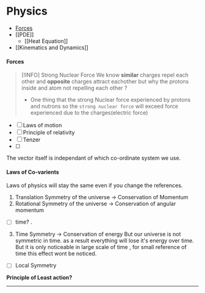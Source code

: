 # Physics
- [Forces](#forces)
- [[PDE]]
	- [[Heat Equation]]
- [[Kinematics and Dynamics]]
#### Forces


> [!INFO] Strong Nuclear Force
> We know **similar** charges repel each other and **opposite** charges attract eachother but  why the protons inside and atom not repelling each other ? 
> - One thing that the strong Nuclear force experienced by protons and nutrons so the `strong nuclear force` will exceed force experienced due to the charges(electric force)


- [ ] Laws of motion
- [ ] Principle of relativity
- [ ] Tenzer
- [ ] 
The vector itself is independant of which co-ordinate system we use.

#### Laws of Co-varients
Laws of physics will stay the same even if you change the references. 


1. Translation Symmetry of the universe -> Conservation of Momentum
2. Rotational Symmetry of the universe ->  Conservation of angular momentum

- [ ] time? .
3. Time Symmetry -> Conservation of energy
But our universe is not symmetric in time. as a result everything will lose it's energy over time. 
But it is only noticeable in large scale of time , for small reference of time this effect wont be noticed.

- [ ] Local Symmetry

**Principle of Least action?**

****

